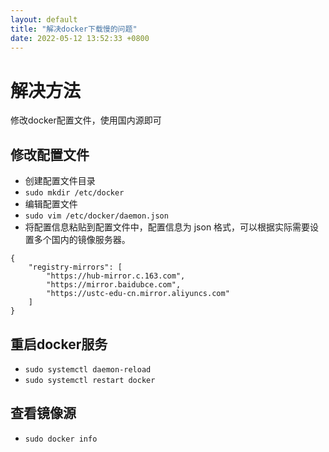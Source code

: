 ```yaml
---
layout: default
title: "解决docker下载慢的问题"
date: 2022-05-12 13:52:33 +0800
---
```


# 解决方法

修改docker配置文件，使用国内源即可

## 修改配置文件

- 创建配置文件目录
- `sudo mkdir /etc/docker`
- 编辑配置文件
- `sudo vim /etc/docker/daemon.json`
- 将配置信息粘贴到配置文件中，配置信息为 json 格式，可以根据实际需要设置多个国内的镜像服务器。
```
{
    "registry-mirrors": [
        "https://hub-mirror.c.163.com", 
        "https://mirror.baidubce.com", 
        "https://ustc-edu-cn.mirror.aliyuncs.com"
    ]
}
```

## 重启docker服务

- `sudo systemctl daemon-reload`
- `sudo systemctl restart docker`

## 查看镜像源

- `sudo docker info`

